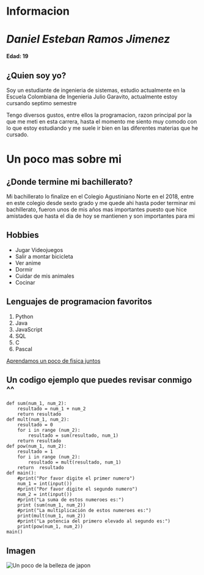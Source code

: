 # Informacion

# *Daniel Esteban Ramos Jimenez* 

**Edad: 19**

## ¿Quien soy yo?

Soy un estudiante de ingenieria de sistemas, estudio actualmente en la Escuela Colombiana de Ingenieria Julio Garavito, actualmente estoy cursando septimo semestre

Tengo diversos gustos, entre ellos la programacion, razon principal por la que me meti en esta carrera, hasta el momento me siento muy comodo con lo que estoy estudiando y me suele ir bien en las diferentes materias que he cursado.

# Un poco mas sobre mi

## ¿Donde termine mi bachillerato?

Mi bachillerato lo finalize  en el Colegio Agustiniano Norte en el 2018, entre en este colegio desde sexto grado y me quede ahi hasta poder terminar mi bachillerato, fueron unos de mis años mas importantes puesto que hice amistades que hasta el dia de hoy se mantienen y son importantes para mi


## Hobbies

* Jugar Videojuegos
* Salir a montar bicicleta
* Ver anime
* Dormir
* Cuidar de mis animales
* Cocinar

## Lenguajes de programacion favoritos

1. Python
2. Java
3. JavaScript
4. SQL
5. C
6. Pascal

[Aprendamos un poco de fisica juntos](https://lasillarotarm.blob.core.windows.net/images/2021/07/16/lasfuertesreaccionesdeastrazenecasehacenpresentesylosmemestambien.jpg)

## Un codigo ejemplo que puedes revisar conmigo ^^
```
def sum(num_1, num_2):
    resultado = num_1 + num_2
    return resultado
def mult(num_1, num_2):
    resultado = 0
    for i in range (num_2):
        resultado = sum(resultado, num_1)
    return resultado
def pow(num_1, num_2):
    resultado = 1
    for i in range (num_2):
        resultado = mult(resultado, num_1)
    return  resultado
def main():
    #print("Por favor digite el primer numero")
    num_1 = int(input())
    #print("Por favor digite el segundo numero")
    num_2 = int(input())
    #print("La suma de estos numeroes es:")
    print (sum(num_1, num_2))
    #print("La multiplicación de estos numeroes es:")
    print(mult(num_1, num_2))
    #print("La potencia del primero elevado al segundo es:")
    print(pow(num_1, num_2))
main()
```

## Imagen

![Un poco de la belleza de japon](https://static.vix.com/es/sites/default/files/styles/1x1/public/imj/p/paisajes-espectaculares-del-mundo-1.jpg)
